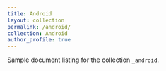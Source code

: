 ```yaml
---
title: Android
layout: collection
permalink: /android/
collection: Android
author_profile: true
---
```


Sample document listing for the collection `_android`.
